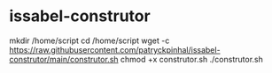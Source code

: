 # issabel-construtor

mkdir /home/script
cd /home/script
wget -c https://raw.githubusercontent.com/patryckpinhal/issabel-construtor/main/construtor.sh
chmod +x construtor.sh
./construtor.sh
